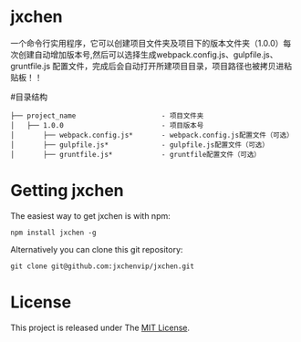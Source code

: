 # jxchen

一个命令行实用程序，它可以创建项目文件夹及项目下的版本文件夹（1.0.0）每次创建自动增加版本号,然后可以选择生成webpack.config.js、gulpfile.js、gruntfile.js 配置文件，完成后会自动打开所建项目目录，项目路径也被拷贝进粘贴板！！

#目录结构

    ├── project_name                     - 项目文件夹
    │   ├── 1.0.0                        - 项目版本号
    │       ├── webpack.config.js*       - webpack.config.js配置文件（可选）
    │       ├── gulpfile.js*             - gulpfile.js配置文件（可选）
    │       ├── gruntfile.js*            - gruntfile配置文件（可选）

# Getting jxchen

The easiest way to get jxchen is with npm:

    npm install jxchen -g

Alternatively you can clone this git repository:

    git clone git@github.com:jxchenvip/jxchen.git

# License

This project is released under The [MIT License](https://opensource.org/licenses/mit-license.php).

